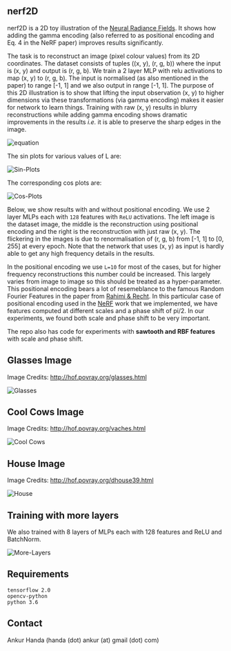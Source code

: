 ## nerf2D 

nerf2D is a 2D toy illustration of the [Neural Radiance Fields](http://www.matthewtancik.com/nerf). It shows how adding the gamma encoding (also referred to as positional encoding and Eq. 4 in the NeRF paper) improves results significantly. 

The task is to reconstruct an image (pixel colour values) from its 2D coordinates. The dataset consists of tuples ((x, y), (r, g, b)) where the input is (x, y) and output is (r, g, b). We train a 2 layer MLP with relu activations to map (x, y) to (r, g, b). The input is normalised (as also mentioned in the paper) to range [-1, 1] and we also output in range [-1, 1]. The purpose of this 2D illustration is to show that lifting the input observation (x, y) to higher dimensions via these transformations (via gamma encoding) makes it easier for network to learn things. Training with raw (x, y) results in blurry reconstructions while adding gamma encoding shows dramatic improvements in the results _i.e._ it is able to preserve the sharp edges in the image. 

![equation](images_in_readme/sin_cos.png)

The sin plots for various values of L are:

![Sin-Plots](images_in_readme/sin.png)

The corresponding cos plots are:

![Cos-Plots](images_in_readme/cos.png)


Below, we show results with and without positional encoding. We use 2 layer MLPs each with `128` features with `ReLU` activations. The left image is the dataset image, the middle is the reconstruction using positional encoding and the right is the reconstruction with just raw (x, y). The flickering in the images is due to renormalisation of (r, g, b) from [-1, 1] to [0, 255] at every epoch. Note that the network that uses (x, y) as input is hardly able to get any high frequency details in the results.

In the positional encoding we use `L=10` for most of the cases, but for higher frequency reconstructions this number could be increased. This largely varies from image to image so this should be treated as a hyper-parameter. This positional encoding bears a lot of resemeblance to the famous Random Fourier Features in the paper from [Rahimi & Recht](https://people.eecs.berkeley.edu/~brecht/papers/07.rah.rec.nips.pdf). In this particular case of positional encoding used in the [NeRF](http://www.matthewtancik.com/nerf) work that we implemented, we have features computed at different scales and a phase shift of pi/2. In our experiments, we found both scale and phase shift to be very important. 

The repo also has code for experiments with **sawtooth and RBF features** with scale and phase shift.

## Glasses Image 

Image Credits: http://hof.povray.org/glasses.html

![Glasses](images_in_readme/glasses.gif)

## Cool Cows Image

Image Credits: http://hof.povray.org/vaches.html

![Cool Cows](images_in_readme/cool_cows.gif)

## House Image

Image Credits: http://hof.povray.org/dhouse39.html

![House](images_in_readme/house.gif)


## Training with more layers

We also trained with 8 layers of MLPs each with 128 features and ReLU and BatchNorm. 

![More-Layers](images_in_readme/glasses_8_layers.jpg)

## Requirements

```
tensorflow 2.0
opencv-python
python 3.6
```

## Contact 

Ankur Handa (handa (dot) ankur (at) gmail (dot) com)
